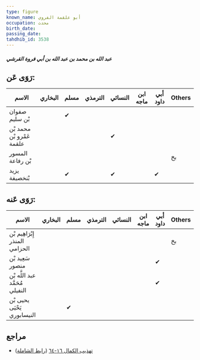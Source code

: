 ```yaml
---
type: figure
known_name: أبو علقمة الفروي
occupation: محدث
birth_date:
passing_date:
tahdhib_id: 3538
---
```

##### عبد الله بن محمد بن عبد الله بن أبي فروة القرشي

## رَوَى عَن:
| الاسم                     | البخاري | مسلم | الترمذي | النسائي | ابن ماجه | أبي داود | Others |
| ------------------------- | ------- | ---- | ------- | ------- | -------- | -------- | ------ |
| صفوان بْن سليم            |         | ✔    |         |         |          |          |        |
| محمد بْن عَمْرو بْن علقمة |         |      |         | ✔       |          |          |        |
| المسور بْن رفاعة          |         |      |         |         |          |          | بخ     |
| يزيد بْنخصيفة             |         | ✔    |         | ✔       |          | ✔        |        |
## رَوَى عَنه:
| الاسم                           | البخاري | مسلم | الترمذي | النسائي | ابن ماجه | أبي داود | Others |
| ------------------------------- | ------- | ---- | ------- | ------- | -------- | -------- | ------ |
| إِبْرَاهِيم بْن المنذر الحزامي  |         |      |         |         |          |          | بخ     |
| سَعِيد بْن منصور                |         |      |         |         |          | ✔        |        |
| عبد اللَّه بْن مُحَمَّد النفيلي |         |      |         |         |          | ✔        |        |
| يحيى بْن يَحْيَى النيسابوري     |         | ✔    |         |         |          |          |        |
## مراجع
- [تهذيب الكمال ١٦-٦٤](obsidian://open?vault=Tahdhib-al-Kamal&file=Figures/٣٥٣٨-عبد%20الله%20بن%20محمد%20بن%20عبد%20الله%20بن%20أبي%20فروة%20القرشي) ([رابط الشاملة](https://shamela.ws/book/3722/8057))